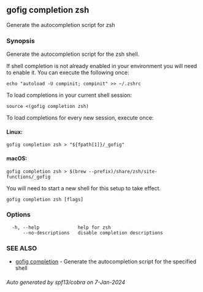 ## gofig completion zsh

Generate the autocompletion script for zsh

### Synopsis

Generate the autocompletion script for the zsh shell.

If shell completion is not already enabled in your environment you will need
to enable it.  You can execute the following once:

	echo "autoload -U compinit; compinit" >> ~/.zshrc

To load completions in your current shell session:

	source <(gofig completion zsh)

To load completions for every new session, execute once:

#### Linux:

	gofig completion zsh > "${fpath[1]}/_gofig"

#### macOS:

	gofig completion zsh > $(brew --prefix)/share/zsh/site-functions/_gofig

You will need to start a new shell for this setup to take effect.


```
gofig completion zsh [flags]
```

### Options

```
  -h, --help              help for zsh
      --no-descriptions   disable completion descriptions
```

### SEE ALSO

* [gofig completion](gofig_completion.md)	 - Generate the autocompletion script for the specified shell

###### Auto generated by spf13/cobra on 7-Jan-2024
